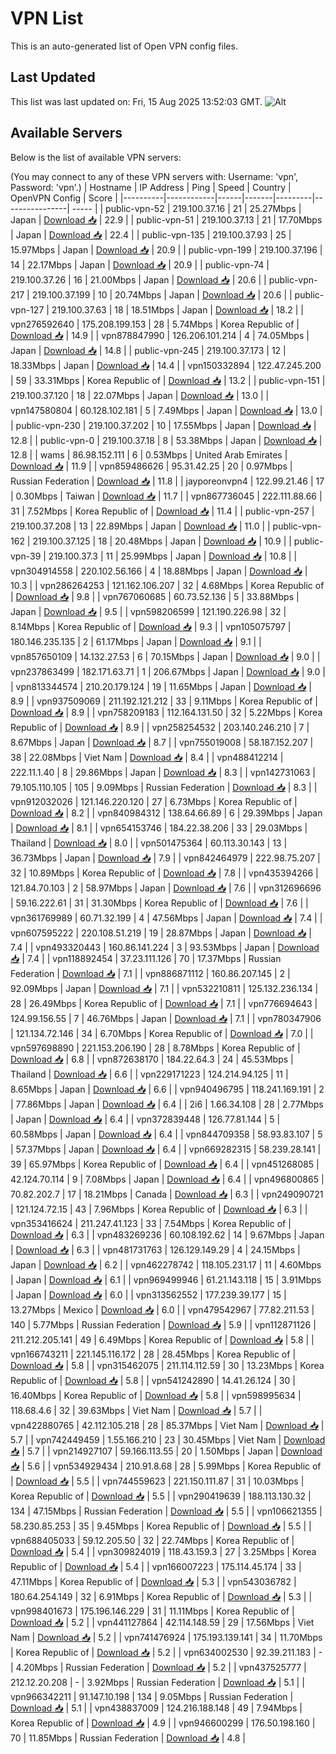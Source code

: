 # VPN List

This is an auto-generated list of Open VPN config files.

## Last Updated

This list was last updated on: Fri, 15 Aug 2025 13:52:03 GMT.
![Alt](https://repobeats.axiom.co/api/embed/186b98318ef1479477931607c1ad7d823f12451f.svg "Repobeats analytics image")

## Available Servers

Below is the list of available VPN servers:

(You may connect to any of these VPN servers with: Username: 'vpn', Password: 'vpn'.)
| Hostname | IP Address | Ping | Speed | Country | OpenVPN Config | Score |
|----------|------------|------|-------|---------|----------------| ----- |
| public-vpn-52 | 219.100.37.16 | 21 | 25.27Mbps | Japan | [Download 📥](./configs/server_0_JP.ovpn) | 22.9 |
| public-vpn-51 | 219.100.37.13 | 21 | 17.70Mbps | Japan | [Download 📥](./configs/server_1_JP.ovpn) | 22.4 |
| public-vpn-135 | 219.100.37.93 | 25 | 15.97Mbps | Japan | [Download 📥](./configs/server_2_JP.ovpn) | 20.9 |
| public-vpn-199 | 219.100.37.196 | 14 | 22.17Mbps | Japan | [Download 📥](./configs/server_3_JP.ovpn) | 20.9 |
| public-vpn-74 | 219.100.37.26 | 16 | 21.00Mbps | Japan | [Download 📥](./configs/server_4_JP.ovpn) | 20.6 |
| public-vpn-217 | 219.100.37.199 | 10 | 20.74Mbps | Japan | [Download 📥](./configs/server_5_JP.ovpn) | 20.6 |
| public-vpn-127 | 219.100.37.63 | 18 | 18.51Mbps | Japan | [Download 📥](./configs/server_6_JP.ovpn) | 18.2 |
| vpn276592640 | 175.208.199.153 | 28 | 5.74Mbps | Korea Republic of | [Download 📥](./configs/server_7_KR.ovpn) | 14.9 |
| vpn878847990 | 126.206.101.214 | 4 | 74.05Mbps | Japan | [Download 📥](./configs/server_8_JP.ovpn) | 14.8 |
| public-vpn-245 | 219.100.37.173 | 12 | 18.33Mbps | Japan | [Download 📥](./configs/server_9_JP.ovpn) | 14.4 |
| vpn150332894 | 122.47.245.200 | 59 | 33.31Mbps | Korea Republic of | [Download 📥](./configs/server_10_KR.ovpn) | 13.2 |
| public-vpn-151 | 219.100.37.120 | 18 | 22.07Mbps | Japan | [Download 📥](./configs/server_11_JP.ovpn) | 13.0 |
| vpn147580804 | 60.128.102.181 | 5 | 7.49Mbps | Japan | [Download 📥](./configs/server_12_JP.ovpn) | 13.0 |
| public-vpn-230 | 219.100.37.202 | 10 | 17.55Mbps | Japan | [Download 📥](./configs/server_13_JP.ovpn) | 12.8 |
| public-vpn-0 | 219.100.37.18 | 8 | 53.38Mbps | Japan | [Download 📥](./configs/server_14_JP.ovpn) | 12.8 |
| wams | 86.98.152.111 | 6 | 0.53Mbps | United Arab Emirates | [Download 📥](./configs/server_15_AE.ovpn) | 11.9 |
| vpn859486626 | 95.31.42.25 | 20 | 0.97Mbps | Russian Federation | [Download 📥](./configs/server_16_RU.ovpn) | 11.8 |
| jayporeonvpn4 | 122.99.21.46 | 17 | 0.30Mbps | Taiwan | [Download 📥](./configs/server_17_TW.ovpn) | 11.7 |
| vpn867736045 | 222.111.88.66 | 31 | 7.52Mbps | Korea Republic of | [Download 📥](./configs/server_18_KR.ovpn) | 11.4 |
| public-vpn-257 | 219.100.37.208 | 13 | 22.89Mbps | Japan | [Download 📥](./configs/server_19_JP.ovpn) | 11.0 |
| public-vpn-162 | 219.100.37.125 | 18 | 20.48Mbps | Japan | [Download 📥](./configs/server_20_JP.ovpn) | 10.9 |
| public-vpn-39 | 219.100.37.3 | 11 | 25.99Mbps | Japan | [Download 📥](./configs/server_21_JP.ovpn) | 10.8 |
| vpn304914558 | 220.102.56.166 | 4 | 18.88Mbps | Japan | [Download 📥](./configs/server_22_JP.ovpn) | 10.3 |
| vpn286264253 | 121.162.106.207 | 32 | 4.68Mbps | Korea Republic of | [Download 📥](./configs/server_23_KR.ovpn) | 9.8 |
| vpn767060685 | 60.73.52.136 | 5 | 33.88Mbps | Japan | [Download 📥](./configs/server_24_JP.ovpn) | 9.5 |
| vpn598206599 | 121.190.226.98 | 32 | 8.14Mbps | Korea Republic of | [Download 📥](./configs/server_25_KR.ovpn) | 9.3 |
| vpn105075797 | 180.146.235.135 | 2 | 61.17Mbps | Japan | [Download 📥](./configs/server_26_JP.ovpn) | 9.1 |
| vpn857650109 | 14.132.27.53 | 6 | 70.15Mbps | Japan | [Download 📥](./configs/server_27_JP.ovpn) | 9.0 |
| vpn237863499 | 182.171.63.71 | 1 | 206.67Mbps | Japan | [Download 📥](./configs/server_28_JP.ovpn) | 9.0 |
| vpn813344574 | 210.20.179.124 | 19 | 11.65Mbps | Japan | [Download 📥](./configs/server_29_JP.ovpn) | 8.9 |
| vpn937509069 | 211.192.121.212 | 33 | 9.11Mbps | Korea Republic of | [Download 📥](./configs/server_30_KR.ovpn) | 8.9 |
| vpn758209183 | 112.164.131.50 | 32 | 5.22Mbps | Korea Republic of | [Download 📥](./configs/server_31_KR.ovpn) | 8.9 |
| vpn258254532 | 203.140.246.210 | 7 | 8.67Mbps | Japan | [Download 📥](./configs/server_32_JP.ovpn) | 8.7 |
| vpn755019008 | 58.187.152.207 | 38 | 22.08Mbps | Viet Nam | [Download 📥](./configs/server_33_VN.ovpn) | 8.4 |
| vpn488412214 | 222.11.1.40 | 8 | 29.86Mbps | Japan | [Download 📥](./configs/server_34_JP.ovpn) | 8.3 |
| vpn142731063 | 79.105.110.105 | 105 | 9.09Mbps | Russian Federation | [Download 📥](./configs/server_35_RU.ovpn) | 8.3 |
| vpn912032026 | 121.146.220.120 | 27 | 6.73Mbps | Korea Republic of | [Download 📥](./configs/server_36_KR.ovpn) | 8.2 |
| vpn840984312 | 138.64.66.89 | 6 | 29.39Mbps | Japan | [Download 📥](./configs/server_37_JP.ovpn) | 8.1 |
| vpn654153746 | 184.22.38.206 | 33 | 29.03Mbps | Thailand | [Download 📥](./configs/server_38_TH.ovpn) | 8.0 |
| vpn501475364 | 60.113.30.143 | 13 | 36.73Mbps | Japan | [Download 📥](./configs/server_39_JP.ovpn) | 7.9 |
| vpn842464979 | 222.98.75.207 | 32 | 10.89Mbps | Korea Republic of | [Download 📥](./configs/server_40_KR.ovpn) | 7.8 |
| vpn435394266 | 121.84.70.103 | 2 | 58.97Mbps | Japan | [Download 📥](./configs/server_41_JP.ovpn) | 7.6 |
| vpn312696696 | 59.16.222.61 | 31 | 31.30Mbps | Korea Republic of | [Download 📥](./configs/server_42_KR.ovpn) | 7.6 |
| vpn361769989 | 60.71.32.199 | 4 | 47.56Mbps | Japan | [Download 📥](./configs/server_43_JP.ovpn) | 7.4 |
| vpn607595222 | 220.108.51.219 | 19 | 28.87Mbps | Japan | [Download 📥](./configs/server_44_JP.ovpn) | 7.4 |
| vpn493320443 | 160.86.141.224 | 3 | 93.53Mbps | Japan | [Download 📥](./configs/server_45_JP.ovpn) | 7.4 |
| vpn118892454 | 37.23.111.126 | 70 | 17.37Mbps | Russian Federation | [Download 📥](./configs/server_46_RU.ovpn) | 7.1 |
| vpn886871112 | 160.86.207.145 | 2 | 92.09Mbps | Japan | [Download 📥](./configs/server_47_JP.ovpn) | 7.1 |
| vpn532210811 | 125.132.236.134 | 28 | 26.49Mbps | Korea Republic of | [Download 📥](./configs/server_48_KR.ovpn) | 7.1 |
| vpn776694643 | 124.99.156.55 | 7 | 46.76Mbps | Japan | [Download 📥](./configs/server_49_JP.ovpn) | 7.1 |
| vpn780347906 | 121.134.72.146 | 34 | 6.70Mbps | Korea Republic of | [Download 📥](./configs/server_50_KR.ovpn) | 7.0 |
| vpn597698890 | 221.153.206.190 | 28 | 8.78Mbps | Korea Republic of | [Download 📥](./configs/server_51_KR.ovpn) | 6.8 |
| vpn872638170 | 184.22.64.3 | 24 | 45.53Mbps | Thailand | [Download 📥](./configs/server_52_TH.ovpn) | 6.6 |
| vpn229171223 | 124.214.94.125 | 11 | 8.65Mbps | Japan | [Download 📥](./configs/server_53_JP.ovpn) | 6.6 |
| vpn940496795 | 118.241.169.191 | 2 | 77.86Mbps | Japan | [Download 📥](./configs/server_54_JP.ovpn) | 6.4 |
| 2i6 | 1.66.34.108 | 28 | 2.77Mbps | Japan | [Download 📥](./configs/server_55_JP.ovpn) | 6.4 |
| vpn372839448 | 126.77.81.144 | 5 | 60.58Mbps | Japan | [Download 📥](./configs/server_56_JP.ovpn) | 6.4 |
| vpn844709358 | 58.93.83.107 | 5 | 57.37Mbps | Japan | [Download 📥](./configs/server_57_JP.ovpn) | 6.4 |
| vpn669282315 | 58.239.28.141 | 39 | 65.97Mbps | Korea Republic of | [Download 📥](./configs/server_58_KR.ovpn) | 6.4 |
| vpn451268085 | 42.124.70.114 | 9 | 7.08Mbps | Japan | [Download 📥](./configs/server_59_JP.ovpn) | 6.4 |
| vpn496800865 | 70.82.202.7 | 17 | 18.21Mbps | Canada | [Download 📥](./configs/server_60_CA.ovpn) | 6.3 |
| vpn249090721 | 121.124.72.15 | 43 | 7.96Mbps | Korea Republic of | [Download 📥](./configs/server_61_KR.ovpn) | 6.3 |
| vpn353416624 | 211.247.41.123 | 33 | 7.54Mbps | Korea Republic of | [Download 📥](./configs/server_62_KR.ovpn) | 6.3 |
| vpn483269236 | 60.108.192.62 | 14 | 9.67Mbps | Japan | [Download 📥](./configs/server_63_JP.ovpn) | 6.3 |
| vpn481731763 | 126.129.149.29 | 4 | 24.15Mbps | Japan | [Download 📥](./configs/server_64_JP.ovpn) | 6.2 |
| vpn462278742 | 118.105.231.17 | 11 | 4.60Mbps | Japan | [Download 📥](./configs/server_65_JP.ovpn) | 6.1 |
| vpn969499946 | 61.21.143.118 | 15 | 3.91Mbps | Japan | [Download 📥](./configs/server_66_JP.ovpn) | 6.0 |
| vpn313562552 | 177.239.39.177 | 15 | 13.27Mbps | Mexico | [Download 📥](./configs/server_67_MX.ovpn) | 6.0 |
| vpn479542967 | 77.82.211.53 | 140 | 5.77Mbps | Russian Federation | [Download 📥](./configs/server_68_RU.ovpn) | 5.9 |
| vpn112871126 | 211.212.205.141 | 49 | 6.49Mbps | Korea Republic of | [Download 📥](./configs/server_69_KR.ovpn) | 5.8 |
| vpn166743211 | 221.145.116.172 | 28 | 28.45Mbps | Korea Republic of | [Download 📥](./configs/server_70_KR.ovpn) | 5.8 |
| vpn315462075 | 211.114.112.59 | 30 | 13.23Mbps | Korea Republic of | [Download 📥](./configs/server_71_KR.ovpn) | 5.8 |
| vpn541242890 | 14.41.26.124 | 30 | 16.40Mbps | Korea Republic of | [Download 📥](./configs/server_72_KR.ovpn) | 5.8 |
| vpn598995634 | 118.68.4.6 | 32 | 39.63Mbps | Viet Nam | [Download 📥](./configs/server_73_VN.ovpn) | 5.7 |
| vpn422880765 | 42.112.105.218 | 28 | 85.37Mbps | Viet Nam | [Download 📥](./configs/server_74_VN.ovpn) | 5.7 |
| vpn742449459 | 1.55.166.210 | 23 | 30.45Mbps | Viet Nam | [Download 📥](./configs/server_75_VN.ovpn) | 5.7 |
| vpn214927107 | 59.166.113.55 | 20 | 1.50Mbps | Japan | [Download 📥](./configs/server_76_JP.ovpn) | 5.6 |
| vpn534929434 | 210.91.8.68 | 28 | 5.99Mbps | Korea Republic of | [Download 📥](./configs/server_77_KR.ovpn) | 5.5 |
| vpn744559623 | 221.150.111.87 | 31 | 10.03Mbps | Korea Republic of | [Download 📥](./configs/server_78_KR.ovpn) | 5.5 |
| vpn290419639 | 188.113.130.32 | 134 | 47.15Mbps | Russian Federation | [Download 📥](./configs/server_79_RU.ovpn) | 5.5 |
| vpn106621355 | 58.230.85.253 | 35 | 9.45Mbps | Korea Republic of | [Download 📥](./configs/server_80_KR.ovpn) | 5.5 |
| vpn688405033 | 59.12.205.50 | 32 | 22.74Mbps | Korea Republic of | [Download 📥](./configs/server_81_KR.ovpn) | 5.4 |
| vpn309824019 | 118.43.159.3 | 27 | 3.25Mbps | Korea Republic of | [Download 📥](./configs/server_82_KR.ovpn) | 5.4 |
| vpn166007223 | 175.114.45.174 | 33 | 47.11Mbps | Korea Republic of | [Download 📥](./configs/server_83_KR.ovpn) | 5.3 |
| vpn543036782 | 180.64.254.149 | 32 | 6.91Mbps | Korea Republic of | [Download 📥](./configs/server_84_KR.ovpn) | 5.3 |
| vpn998401673 | 175.196.146.229 | 31 | 11.11Mbps | Korea Republic of | [Download 📥](./configs/server_85_KR.ovpn) | 5.2 |
| vpn441127864 | 42.114.148.59 | 29 | 17.56Mbps | Viet Nam | [Download 📥](./configs/server_86_VN.ovpn) | 5.2 |
| vpn741476924 | 175.193.139.141 | 34 | 11.70Mbps | Korea Republic of | [Download 📥](./configs/server_87_KR.ovpn) | 5.2 |
| vpn634002530 | 92.39.211.183 | - | 4.20Mbps | Russian Federation | [Download 📥](./configs/server_88_RU.ovpn) | 5.2 |
| vpn437525777 | 212.12.20.208 | - | 3.92Mbps | Russian Federation | [Download 📥](./configs/server_89_RU.ovpn) | 5.1 |
| vpn966342211 | 91.147.10.198 | 134 | 9.05Mbps | Russian Federation | [Download 📥](./configs/server_90_RU.ovpn) | 5.1 |
| vpn438837009 | 124.216.188.148 | 49 | 7.94Mbps | Korea Republic of | [Download 📥](./configs/server_91_KR.ovpn) | 4.9 |
| vpn946600299 | 176.50.198.160 | 70 | 11.85Mbps | Russian Federation | [Download 📥](./configs/server_92_RU.ovpn) | 4.8 |
